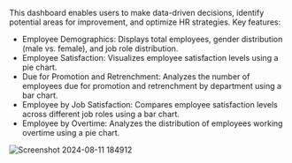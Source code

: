 This dashboard enables users to make data-driven decisions, identify potential areas for improvement, and optimize HR strategies.
Key features:

* Employee Demographics: Displays total employees, gender distribution (male vs. female), and job role distribution.
* Employee Satisfaction: Visualizes employee satisfaction levels using a pie chart.
* Due for Promotion and Retrenchment: Analyzes the number of employees due for promotion and retrenchment by department using a bar chart.
* Employee by Job Satisfaction: Compares employee satisfaction levels across different job roles using a bar chart.
* Employee by Overtime: Analyzes the distribution of employees working overtime using a pie chart.

![Screenshot 2024-08-11 184912](https://github.com/user-attachments/assets/4b161648-8020-400b-a95d-80c2e109effd)
